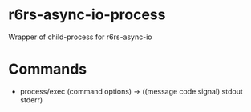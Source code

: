 # r6rs-async-io-process
Wrapper of child-process for r6rs-async-io

# Commands
- process/exec (command options) -> ((message code signal) stdout stderr)
